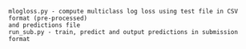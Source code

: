 	mlogloss.py - compute multiclass log loss using test file in CSV format (pre-processed) 
	and predictions file
	run_sub.py - train, predict and output predictions in submission format
